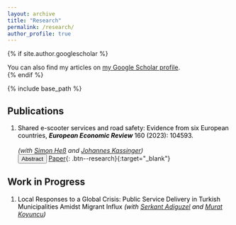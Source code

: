 ```yaml
---
layout: archive
title: "Research"
permalink: /research/
author_profile: true
---
```


{% if site.author.googlescholar %}
  <div class="wordwrap">You can also find my articles on <a href="{{site.author.googlescholar}}">my Google Scholar profile</a>.</div>
{% endif %}

{% include base_path %}


## Publications

1. <span style="color:Black; font-size: 14px;"> Shared e-scooter services and road safety: Evidence from six European countries, <b>*European Economic Review*</b> 160 (2023): 104593. </span> <br>
<br> *(with [Simon Heß](https://hesss.org/) and [Johannes Kassinger](https://www.johanneskasinger.com/))*  <br>
	<button onclick="myFunction('abstract1')" class="btn--research">Abstract</button> [Paper](https://www.sciencedirect.com/science/article/pii/S0014292123002210){: .btn--research}{:target="_blank"}
	<p id="abstract1" style="display: none; text-align: justify; width: 75%;"><font size="2.5"> We estimate the causal effect of shared e-scooter services on traffic accidents by exploiting the variation in the availability of e-scooter services induced by the staggered rollout across 93 cities in six countries. Police-reported accidents involving personal injuries in the average month increased by around 8.2% after shared e-scooters were introduced. Effects are large during summer and insignificant during winter. Further heterogeneity analysis reveals the largest estimated effects for cities with limited cycling infrastructure, while no effects are detectable in cities with high bike-lane density. This difference suggests that public policy can play a crucial role in mitigating accidents related to e-scooters and, more generally, to changes in urban mobility. </font> </p>


## Work in Progress
	
1. <span style="color:Black; font-size: 14px;"> Local Responses to a Global Crisis: Public Service Delivery in Turkish Municipalities Amidst Migrant Influx *(with [Serkant Adiguzel](https://serkantadiguzel.com/) and [Murat Koyuncu](https://academics.boun.edu.tr/mkoyuncu/))* </span> 
